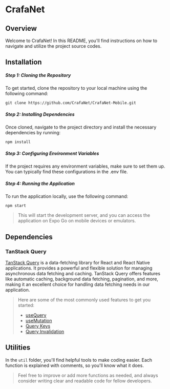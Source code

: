# CrafaNet

## Overview

Welcome to CrafaNet! In this README, you'll find instructions on how to navigate and utilize the project source codes.

## Installation

##### Step 1: Cloning the Repository

To get started, clone the repository to your local machine using the following command:

```
git clone https://github.com/CrafaNet/CrafaNet-Mobile.git
```

##### Step 2: Installing Dependencies

Once cloned, navigate to the project directory and install the necessary dependencies by running:

```
npm install
```

##### Step 3: Configuring Environment Variables

If the project requires any environment variables, make sure to set them up. You can typically find these configurations in the .env file.

##### Step 4: Running the Application

To run the application locally, use the following command:

```
npm start
```

> This will start the development server, and you can access the application on Expo Go on mobile devices or emulators.

## Dependencies

### TanStack Query

[TanStack Query](https://tanstack.com/query/latest/docs/framework/react/overview) is a data-fetching library for React and React Native applications. It provides a powerful and flexible solution for managing asynchronous data fetching and caching. TanStack Query offers features like automatic caching, background data fetching, pagination, and more, making it an excellent choice for handling data fetching needs in our application.

> Here are some of the most commonly used features to get you started:
>
> -   [useQuery](https://tanstack.com/query/latest/docs/framework/react/reference/useQuery)
> -   [useMutation](https://tanstack.com/query/latest/docs/framework/react/reference/useMutation)
> -   [Query Keys](https://tanstack.com/query/latest/docs/framework/react/guides/query-keys)
> -   [Query Invalidation](https://tanstack.com/query/latest/docs/framework/react/guides/query-invalidation#query-matching-with-invalidatequeries)

## Utilities

In the `util` folder, you'll find helpful tools to make coding easier. Each function is explained with comments, so you'll know what it does.

> Feel free to improve or add more functions as needed, and always consider writing clear and readable code for fellow developers.
